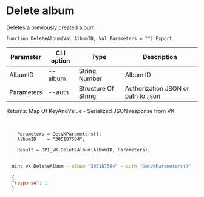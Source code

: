 ﻿---
sidebar_position: 6
---

# Delete album
 Deletes a previously created album



`Function DeleteAlbum(Val AlbumID, Val Parameters = "") Export`

  | Parameter | CLI option | Type | Description |
  |-|-|-|-|
  | AlbumID | --album | String, Number | Album ID |
  | Parameters | --auth | Structure Of String | Authorization JSON or path to .json |

  
  Returns:  Map Of KeyAndValue - Serialized JSON response from VK

<br/>




```bsl title="Code example"
    Parameters = GetVKParameters();
    AlbumID    = "305187504";

    Result = OPI_VK.DeleteAlbum(AlbumID, Parameters);
```



```sh title="CLI command example"
    
  oint vk DeleteAlbum --album "305187504" --auth "GetVKParameters()"

```

```json title="Result"
  {
  "response": 1
  }

```
